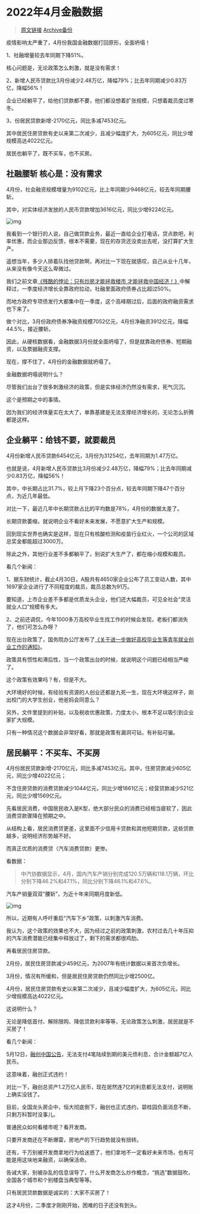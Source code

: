 # 2022年4月金融数据

> [原文链接](https://mp.weixin.qq.com/s/1BtaWmYtl6usa_jkkbYloA) [Archive备份](https://archive.ph/iqy9p)

疫情影响太严重了，4月份我国金融数据打回原形，全面坍塌！

1、社融增量较去年同期下降51%。

核心问题是，无论政策怎么刺激，就是没有需求！

2、新增人民币贷款比3月份减少2.48万亿，降幅79%；比去年同期减少0.83万亿，降幅56%！

企业已经躺平了，给他们贷款都不要，他们都没想着扩张规模，只想着裁员度过寒冬。

3、份居民贷款新增-2170亿元，同比多减7453亿元。

其中居民住房贷款有史以来第二次减少，且减少幅度扩大，为605亿元，同比少增规模高达4022亿元。

居民也躺平了，既不买车，也不买房。

## 社融腰斩 核心是：没有需求

4月份，社会融资规模增量为9102亿元，比上年同期少9468亿元，较去年同期腰斩。

其中，对实体经济发放的人民币贷款增加3616亿元，同比少增9224亿元。

![img](imgs/社会融资规模.jpg)

我看到一个银行的人说，自己做贷款业务，最近一直给企业打电话，贷点款吧，利率优惠，而企业那边反馈，根本不需要，现在的存货还没卖出去呢，没打算扩大生产。

遥想当年，多少人排着队找他贷款啊，再对比一下现在就感叹，自己从业十几年，从来没有像今天这么卑微过。

我们之前文章[《残酷的悖论：只有炒房才能拯救楼市 才能拯救中国经济！》](https://www.163.com/dy/article/H4U1LAOR0539HG14.html)中解释过，一季度经济增长全靠政府拉动，社融里面政府债券占比超过50%。

而地方政府专项债发行大都集中在一季度，这个高峰期过后，后面的政府融资需求也下来了。

做个对比，3月份政府债券净融资规模7052亿元，4月份净融资3912亿元，降幅44.5%，接近腰斩。

因此，从硬核数据看，金融数据3月份就全面坍塌了，但是就靠政府债券、短期融资，以及票据融资支撑。

现在，撑不住了，4月份的金融数据就坍塌了。

金融数据坍塌说明什么？

尽管我们出台了很多刺激经济的政策，但是实体经济仍然没有需求，死气沉沉。

这个是预期之中的事情。

因为我们的经济体量实在太大了，单靠基建是无法支撑经济增长的，无论怎么折腾都是这样。

## 企业躺平：给钱不要，就要裁员

4月份新增人民币贷款6454亿元，3月份为31254亿，去年同期为1.47万亿。

也就是说，4月新增人民币贷款比3月份减少2.48万亿，降幅79%；比去年同期减少0.83万亿，降幅56%！

其中，中长期占比31.7%，较上月下降23个百分点，较去年同期下降47个百分点，为近几年最低。

对比一下，最近几年中长期贷款占比的平均数是78%，4月份的数据太差了。

长期贷款萎缩，就说明企业不看好未来发展，不愿意扩大生产和规模。

回到现实世界也确实是这样，现在只有核酸检测和疫苗行业红火，一个公司的区域总奖金都能超过3000万。

除此之外，其他行业差不多都躺平了，别说扩大生产了，都在缩小规模和裁员。

看几个新闻：

1、据东财统计，截止4月30日，A股共有4650家企业公布了员工变动人数，其中1697家企业进行了不同程度的裁员，裁员总数为91万。

要知道，上市企业差不多都是优质龙头企业，他们还大幅裁员，可见全社会“灵活就业人口”规模有多大。

2、之前还调侃，今年1000多万高校毕业生找工作的时候会发现，老板们都消失了，他们可怎么办呀？

现在出台政策了，国务院办公厅发布了[《关于进一步做好高校毕业生等青年就业创业工作的通知》](http://www.gov.cn/zhengce/content/2022-05/13/content_5690111.htm)。

政策具有惯性和滞后性，当一个政策出台的时候，就说明这个问题已经相当严峻了。

这个政策有效果吗？有，但是不大。

大环境好的时候，有经验有资源的人创业还都是九死一生，现在大环境这样子，刚出校门的大学生创业，他爸妈会同意么？

另外，文件里提到的补贴，以及税收优惠政策，力度太小，根本不足以吸引到企业家扩大规模。

只有一种情况这个数据会非常好看，那就是政策有漏洞可钻，有补贴可骗。

## 居民躺平：不买车、不买房

4月份居民贷款新增-2170亿元，同比多减7453亿元。其中，住房贷款减少605亿元，同比少增4022亿元；

不含住房贷款的消费贷款减少1044亿元，同比少增1861亿元；经营贷款减少521亿元，同比少增1569亿元。

先看居民消费，中国居民收入是K型，绝大部分民众的消费已经相当疲软了，因此消费贷款骤降在预期之中。

从结构上看，居民消费贷更差，这里面不少信用卡贷款和其他短期贷款，这些贷款越多，说明经济形势越不好。

而真正优质的消费贷（汽车消费贷款）更惨。

看数据：

>中汽协数据显示，4月，国内汽车产销分别完成120.5万辆和118.1万辆，环比分别下降46.2%和47.1%，同比分别下降46.1%和47.6%。

汽车产销量双双“腰斩”，为近十年来同期月度新低。

![img](imgs/2022年4月国内汽车市场销量情况.png)

所以，近期有人呼吁重启“汽车下乡”政策，以刺激汽车消费。

我认为，这个政策的效果也不大，因为经过之前的政策刺激，农村过去几十年压抑的汽车消费潜能已经集中释放过了，剩下的需求都很鸡肋。

再看居民住房贷款。

2月份，居民住房贷款减少459亿元，为2007年有统计数据以来首次负增长。

3月份，情况有所缓和，但是居民住房贷款仍然同比少增2500亿。

4月份，居民住房贷款有史以来第二次减少，且减少幅度扩大，为605亿元，同比少增规模高达4022亿元。

这说明什么？

无论是降低首付、解除限购、降低贷款利率等等，无论政策怎么刺激，居民就是不买房了！

看几个新闻：

5月12日，[融创中国公告](https://www.sunac.com.cn/upload/file/2022-05-12/e9968cd3-6f68-47c7-af2a-2a52b9ba43f0.pdf)，无法支付4笔陆续到期的美元债利息，合计金额超7亿人民币。

这意味着，融创正式违约！

对比一下，融创总资产1.2万亿人民币，现在居然连7亿的利息都无法支付，说明账上确实没钱了。

目前，全国龙头房企中，恒大彻底倒下，融创也正式违约，碧桂园负面消息不断，只剩万科暂时没事儿。

普通民众如何看楼市呢？看开发商。

只要开发商还在不断爆雷，房地产的下行趋势就没有扭转。

还有，千万别被开发商拿地行为给迷惑了，他们拿地不一定看好未来市场，也有可能是用这块地来融资，以确保活命。

告诫大家，别被杂乱的信息误导了，什么开发商怎么炒作概念，“挑选”数据鼓吹，全国各个城市和个别楼盘当典型等等。

只有居民贷款数据是诚实的：大家不买房了！

这才4月份，二季度才刚刚开始，困难的日子还没有到头。
